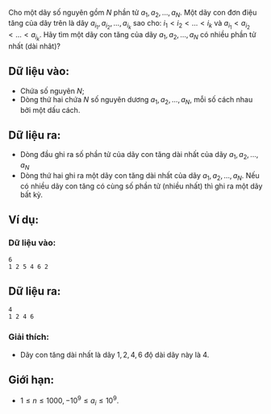 Cho một dãy số nguyên gồm $N$ phần tử $a_1, a_2, …, a_N$. Một dãy con đơn điệu tăng của dãy trên là dãy $a_{i_1}, a_{i_2}, …, a_{i_k}$ sao cho: $i_1 < i_2 < … < i_k$ và $a_{i_1} < a_{i_2} < … < a_{i_k}$. Hãy tìm một dãy con tăng của dãy $a_1, a_2, …, a_N$ có nhiều phần tử nhất (dài nhât)?

## Dữ liệu vào:
- Chứa số nguyên $N$;
- Dòng thứ hai chứa $N$ số nguyên dương $a_1, a_2, …, a_N$, mỗi số cách nhau bởi một dấu cách.

## Dữ liệu ra:
- Dòng đầu ghi ra số phần tử của dãy con tăng dài nhất của dãy $a_1, a_2, …, a_N$
- Dòng thứ hai ghi ra một dãy con tăng dài nhất của dãy $a_1, a_2, …, a_N$. Nếu có nhiều dãy con tăng có cùng số phần tử (nhiều nhất) thì ghi ra một dãy bất kỳ.

## Ví dụ:
### Dữ liệu vào:
```
6
1 2 5 4 6 2
```

## Dữ liệu ra:
```
4
1 2 4 6
```

### Giải thích:
- Dãy con tăng dài nhất là dãy $1, 2, 4, 6$ độ dài dãy này là $4$.

## Giới hạn:
- $1 ≤ n ≤ 1000, -10^9 ≤ a_i ≤ 10^9$.